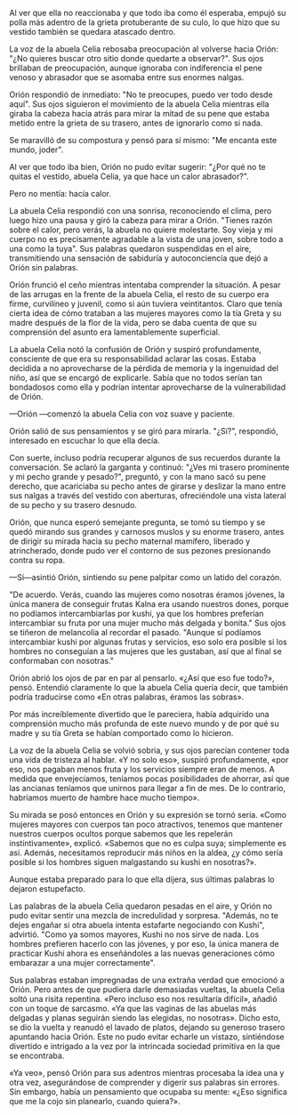 
Al ver que ella no reaccionaba y que todo iba como él esperaba, empujó su polla más adentro de la grieta protuberante de su culo, lo que hizo que su vestido también se quedara atascado dentro.

La voz de la abuela Celia rebosaba preocupación al volverse hacia Orión: "¿No quieres buscar otro sitio donde quedarte a observar?". Sus ojos brillaban de preocupación, aunque ignoraba con indiferencia el pene venoso y abrasador que se asomaba entre sus enormes nalgas.

Orión respondió de inmediato: "No te preocupes, puedo ver todo desde aquí". Sus ojos siguieron el movimiento de la abuela Celia mientras ella giraba la cabeza hacia atrás para mirar la mitad de su pene que estaba metido entre la grieta de su trasero, antes de ignorarlo como si nada.

Se maravilló de su compostura y pensó para sí mismo: "Me encanta este mundo, joder".

Al ver que todo iba bien, Orión no pudo evitar sugerir: "¿Por qué no te quitas el vestido, abuela Celia, ya que hace un calor abrasador?".

Pero no mentía: hacía calor.

La abuela Celia respondió con una sonrisa, reconociendo el clima, pero luego hizo una pausa y giró la cabeza para mirar a Orión. "Tienes razón sobre el calor, pero verás, la abuela no quiere molestarte. Soy vieja y mi cuerpo no es precisamente agradable a la vista de una joven, sobre todo a una como la tuya". Sus palabras quedaron suspendidas en el aire, transmitiendo una sensación de sabiduría y autoconciencia que dejó a Orión sin palabras.

Orión frunció el ceño mientras intentaba comprender la situación. A pesar de las arrugas en la frente de la abuela Celia, el resto de su cuerpo era firme, curvilíneo y juvenil, como si aún tuviera veintitantos. Claro que tenía cierta idea de cómo trataban a las mujeres mayores como la tía Greta y su madre después de la flor de la vida, pero se daba cuenta de que su comprensión del asunto era lamentablemente superficial.

La abuela Celia notó la confusión de Orión y suspiró profundamente, consciente de que era su responsabilidad aclarar las cosas. Estaba decidida a no aprovecharse de la pérdida de memoria y la ingenuidad del niño, así que se encargó de explicarle. Sabía que no todos serían tan bondadosos como ella y podrían intentar aprovecharse de la vulnerabilidad de Orión.

—Orión —comenzó la abuela Celia con voz suave y paciente.

Orión salió de sus pensamientos y se giró para mirarla. "¿Sí?", respondió, interesado en escuchar lo que ella decía.

Con suerte, incluso podría recuperar algunos de sus recuerdos durante la conversación. Se aclaró la garganta y continuó: "¿Ves mi trasero prominente y mi pecho grande y pesado?", preguntó, y con la mano sacó su pene derecho, que acariciaba su pecho antes de girarse y deslizar la mano entre sus nalgas a través del vestido con aberturas, ofreciéndole una vista lateral de su pecho y su trasero desnudo.

Orión, que nunca esperó semejante pregunta, se tomó su tiempo y se quedó mirando sus grandes y carnosos muslos y su enorme trasero, antes de dirigir su mirada hacia su pecho maternal mamífero, liberado y atrincherado, donde pudo ver el contorno de sus pezones presionando contra su ropa.

—Sí—asintió Orión, sintiendo su pene palpitar como un latido del corazón.

"De acuerdo. Verás, cuando las mujeres como nosotras éramos jóvenes, la única manera de conseguir frutas Kalna era usando nuestros dones, porque no podíamos intercambiarlas por kushi, ya que los hombres preferían intercambiar su fruta por una mujer mucho más delgada y bonita." Sus ojos se tiñeron de melancolía al recordar el pasado. "Aunque sí podíamos intercambiar kushi por algunas frutas y servicios, eso solo era posible si los hombres no conseguían a las mujeres que les gustaban, así que al final se conformaban con nosotras."

Orión abrió los ojos de par en par al pensarlo. «¿Así que eso fue todo?», pensó. Entendió claramente lo que la abuela Celia quería decir, que también podría traducirse como «En otras palabras, éramos las sobras».

Por más increíblemente divertido que le pareciera, había adquirido una comprensión mucho más profunda de este nuevo mundo y de por qué su madre y su tía Greta se habían comportado como lo hicieron.

La voz de la abuela Celia se volvió sobria, y sus ojos parecían contener toda una vida de tristeza al hablar. «Y no solo eso», suspiró profundamente, «por eso, nos pagaban menos fruta y los servicios siempre eran de menos. A medida que envejecíamos, teníamos pocas posibilidades de ahorrar, así que las ancianas teníamos que unirnos para llegar a fin de mes. De lo contrario, habríamos muerto de hambre hace mucho tiempo».

Su mirada se posó entonces en Orión y su expresión se tornó seria. «Como mujeres mayores con cuerpos tan poco atractivos, tenemos que mantener nuestros cuerpos ocultos porque sabemos que les repelerán instintivamente», explicó. «Sabemos que no es culpa suya; simplemente es así. Además, necesitamos reproducir más niños en la aldea, ¿y cómo sería posible si los hombres siguen malgastando su kushi en nosotras?».

Aunque estaba preparado para lo que ella dijera, sus últimas palabras lo dejaron estupefacto.

Las palabras de la abuela Celia quedaron pesadas en el aire, y Orión no pudo evitar sentir una mezcla de incredulidad y sorpresa. "Además, no te dejes engañar si otra abuela intenta estafarte negociando con Kushi", advirtió. "Como ya somos mayores, Kushi no nos sirve de nada. Los hombres prefieren hacerlo con las jóvenes, y por eso, la única manera de practicar Kushi ahora es enseñándoles a las nuevas generaciones cómo embarazar a una mujer correctamente".

Sus palabras estaban impregnadas de una extraña verdad que emocionó a Orión. Pero antes de que pudiera darle demasiadas vueltas, la abuela Celia soltó una risita repentina. «Pero incluso eso nos resultaría difícil», añadió con un toque de sarcasmo. «Ya que las vaginas de las abuelas más delgadas y planas seguirán siendo las elegidas, no nosotras». Dicho esto, se dio la vuelta y reanudó el lavado de platos, dejando su generoso trasero apuntando hacia Orión. Este no pudo evitar echarle un vistazo, sintiéndose divertido e intrigado a la vez por la intrincada sociedad primitiva en la que se encontraba.

«Ya veo», pensó Orión para sus adentros mientras procesaba la idea una y otra vez, asegurándose de comprender y digerir sus palabras sin errores. Sin embargo, había un pensamiento que ocupaba su mente: «¿Eso significa que me la cojo sin planearlo, cuando quiera?».